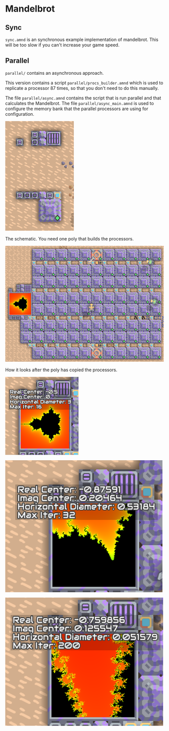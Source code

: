 # Mandelbrot

## Sync
`sync.amnd` is an synchronous example implementation of mandelbrot. This will be too slow if you can't increase your game speed.

## Parallel
`parallel/` contains an asynchronous approach.

This version contains a script `parallel/procs_builder.amnd` which is used to replicate a processor 87 times, so that you don't need to do this manually.

The file `parallel/async.amnd` contains the script that is run parallel and that calculates the Mandelbrot. The file `parallel/async_main.amnd` is used to configure the memory bank that the parallel processors are using for configuration.

![](./img/schematic.png)

The schematic. You need one poly that builds the processors.

![](./img/afterbuild.png)

How it looks after the poly has copied the processors.

![](./img/step1.png)

![](./img/step2.png)

![](./img/step3.png)
